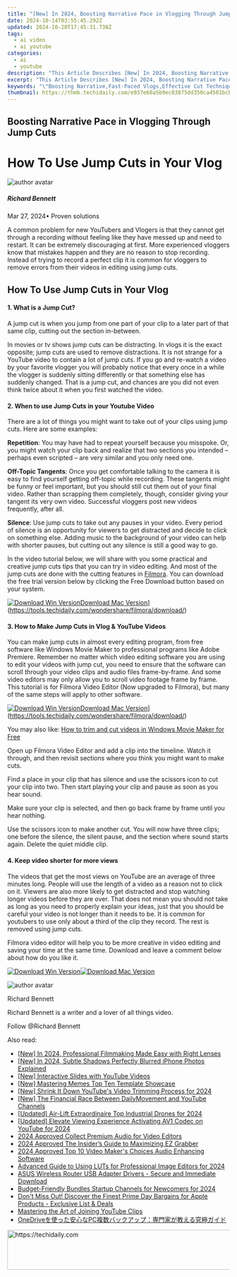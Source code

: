 ```yaml
---
title: "[New] In 2024, Boosting Narrative Pace in Vlogging Through Jump Cuts"
date: 2024-10-14T03:55:45.292Z
updated: 2024-10-20T17:45:31.738Z
tags:
  - ai video
  - ai youtube
categories:
  - ai
  - youtube
description: "This Article Describes [New] In 2024, Boosting Narrative Pace in Vlogging Through Jump Cuts"
excerpt: "This Article Describes [New] In 2024, Boosting Narrative Pace in Vlogging Through Jump Cuts"
keywords: "\"Boosting Narrative,Fast-Paced Vlogs,Effective Cut Techniques,Jump Cut Strategy,Enhancing Video Pace,Editing for Impact,Streamlining Storytelling\""
thumbnail: https://thmb.techidaily.com/e937e68a5b9ec03875dd350ca4501bcb740dbcf769458408d36b67b305252021.jpg
---
```


## Boosting Narrative Pace in Vlogging Through Jump Cuts

# How To Use Jump Cuts in Your Vlog

![author avatar](https://images.wondershare.com/filmora/article-images/richard-bennett.jpg)

##### Richard Bennett

 Mar 27, 2024• Proven solutions

A common problem for new YouTubers and Vlogers is that they cannot get through a recording without feeling like they have messed up and need to restart. It can be extremely discouraging at first. More experienced vloggers know that mistakes happen and they are no reason to stop recording. Instead of trying to record a perfect clip it is common for vloggers to remove errors from their videos in editing using jump cuts.

## How To Use Jump Cuts in Your Vlog

#### 1\. What is a Jump Cut?

A jump cut is when you jump from one part of your clip to a later part of that same clip, cutting out the section in-between.

In movies or tv shows jump cuts can be distracting. In vlogs it is the exact opposite; jump cuts are used to remove distractions. It is not strange for a YouTube video to contain a lot of jump cuts. If you go and re-watch a video by your favorite vlogger you will probably notice that every once in a while the vlogger is suddenly sitting differently or that something else has suddenly changed. That is a jump cut, and chances are you did not even think twice about it when you first watched the video.

#### 2\. When to use Jump Cuts in your Youtube Video

There are a lot of things you might want to take out of your clips using jump cuts. Here are some examples:

**Repetition**: You may have had to repeat yourself because you misspoke. Or, you might watch your clip back and realize that two sections you intended – perhaps even scripted – are very similar and you only need one.

**Off-Topic Tangents**: Once you get comfortable talking to the camera it is easy to find yourself getting off-topic while recording. These tangents might be funny or feel important, but you should still cut them out of your final video. Rather than scrapping them completely, though, consider giving your tangent its very own video. Successful vloggers post new videos frequently, after all.

**Silence**: Use jump cuts to take out any pauses in your video. Every period of silence is an opportunity for viewers to get distracted and decide to click on something else. Adding music to the background of your video can help with shorter pauses, but cutting out any silence is still a good way to go.

In the video tutorial below, we will share with you some practical and creative jump cuts tips that you can try in video editing. And most of the jump cuts are done with the cutting features in [Filmora](https://tools.techidaily.com/wondershare/filmora/download/). You can download the free trial version below by clicking the Free Download button based on your system.

[![Download Win Version](https://images.wondershare.com/filmora/guide/download-btn-win.jpg)](https://tools.techidaily.com/wondershare/filmora/download/)[Download Mac Version](https://images.wondershare.com/filmora/guide/download-btn-mac.jpg)](https://tools.techidaily.com/wondershare/filmora/download/)

#### 3\. How to Make Jump Cuts in Vlog & YouTube Videos

You can make jump cuts in almost every editing program, from free software like Windows Movie Maker to professional programs like Adobe Premiere. Remember no matter which video editing software you are using to edit your videos with jump cut, you need to ensure that the software can scroll through your video clips and audio files frame-by-frame. And some video editors may only allow you to scroll video footage frame by frame. This tutorial is for Filmora Video Editor (Now upgraded to Filmora), but many of the same steps will apply to other software.

[![Download Win Version](https://images.wondershare.com/filmora/guide/download-btn-win.jpg)](https://tools.techidaily.com/wondershare/filmora/download/)[Download Mac Version](https://images.wondershare.com/filmora/guide/download-btn-mac.jpg)](https://tools.techidaily.com/wondershare/filmora/download/)

You may also like: [How to trim and cut videos in Windows Movie Maker for Free](https://tools.techidaily.com/wondershare/filmora/download/)

Open up Filmora Video Editor and add a clip into the timeline. Watch it through, and then revisit sections where you think you might want to make cuts.

Find a place in your clip that has silence and use the scissors icon to cut your clip into two. Then start playing your clip and pause as soon as you hear sound.

Make sure your clip is selected, and then go back frame by frame until you hear nothing.

Use the scissors icon to make another cut. You will now have three clips; one before the silence, the silent pause, and the section where sound starts again. Delete the quiet middle clip.

#### 4\. Keep video shorter for more views

The videos that get the most views on YouTube are an average of three minutes long. People will use the length of a video as a reason not to click on it. Viewers are also more likely to get distracted and stop watching longer videos before they are over. That does not mean you should not take as long as you need to properly explain your ideas, just that you should be careful your video is not longer than it needs to be. It is common for youtubers to use only about a third of the clip they record. The rest is removed using jump cuts.

Filmora video editor will help you to be more creative in video editing and saving your time at the same time. Download and leave a comment below about how do you like it.

[![Download Win Version](https://images.wondershare.com/filmora/guide/download-btn-win.jpg)](https://tools.techidaily.com/wondershare/filmora/download/)[![Download Mac Version](https://images.wondershare.com/filmora/guide/download-btn-mac.jpg)](https://tools.techidaily.com/wondershare/filmora/download/)

![author avatar](https://images.wondershare.com/filmora/article-images/richard-bennett.jpg)

Richard Bennett

Richard Bennett is a writer and a lover of all things video.

Follow @Richard Bennett

<ins class="adsbygoogle"
     style="display:block"
     data-ad-format="autorelaxed"
     data-ad-client="ca-pub-7571918770474297"
     data-ad-slot="1223367746"></ins>

<ins class="adsbygoogle"
     style="display:block"
     data-ad-client="ca-pub-7571918770474297"
     data-ad-slot="8358498916"
     data-ad-format="auto"
     data-full-width-responsive="true"></ins>

<span class="atpl-alsoreadstyle">Also read:</span>
<div><ul>
<li><a href="https://youtube-web.techidaily.com/n-2024-professional-filmmaking-made-easy-with-right-lenses/"><u>[New] In 2024, Professional Filmmaking Made Easy with Right Lenses</u></a></li>
<li><a href="https://vp-tips.techidaily.com/new-in-2024-subtle-shadows-perfectly-blurred-iphone-photos-explained/"><u>[New] In 2024, Subtle Shadows Perfectly Blurred iPhone Photos Explained</u></a></li>
<li><a href="https://youtube-web.techidaily.com/nteractive-slides-with-youtube-videos/"><u>[New] Interactive Slides with YouTube Videos</u></a></li>
<li><a href="https://fox-direct.techidaily.com/new-mastering-memes-top-ten-template-showcase/"><u>[New] Mastering Memes Top Ten Template Showcase</u></a></li>
<li><a href="https://youtube-web.techidaily.com/hrink-it-down-youtubes-video-trimming-process-for-2024/"><u>[New] Shrink It Down YouTube's Video Trimming Process for 2024</u></a></li>
<li><a href="https://youtube-web.techidaily.com/he-financial-race-between-dailymovement-and-youtube-channels/"><u>[New] The Financial Race Between DailyMovement and YouTube Channels</u></a></li>
<li><a href="https://article-files.techidaily.com/updated-air-lift-extraordinaire-top-industrial-drones-for-2024/"><u>[Updated] Air-Lift Extraordinaire Top Industrial Drones for 2024</u></a></li>
<li><a href="https://youtube-webster.techidaily.com/ed-elevate-viewing-experience-activating-av1-codec-on-youtube-for-2024/"><u>[Updated] Elevate Viewing Experience Activating AV1 Codec on YouTube for 2024</u></a></li>
<li><a href="https://youtube-web.techidaily.com/64098365-2024-approved-collect-premium-audio-for-video-editors/"><u>2024 Approved Collect Premium Audio for Video Editors</u></a></li>
<li><a href="https://screen-video-capture.techidaily.com/2024-approved-the-insiders-guide-to-maximizing-ez-grabber/"><u>2024 Approved The Insider’s Guide to Maximizing EZ Grabber</u></a></li>
<li><a href="https://youtube-web.techidaily.com/approved-top-10-video-makers-choices-audio-enhancing-software/"><u>2024 Approved Top 10 Video Maker's Choices Audio Enhancing Software</u></a></li>
<li><a href="https://fox-helps.techidaily.com/advanced-guide-to-using-luts-for-professional-image-editors-for-2024/"><u>Advanced Guide to Using LUTs for Professional Image Editors for 2024</u></a></li>
<li><a href="https://driver-download.techidaily.com/asus-wireless-router-usb-adapter-drivers-secure-and-immediate-download/"><u>ASUS Wireless Router USB Adapter Drivers - Secure and Immediate Download</u></a></li>
<li><a href="https://youtube-web.techidaily.com/t-friendly-bundles-startup-channels-for-newcomers-for-2024/"><u>Budget-Friendly Bundles Startup Channels for Newcomers for 2024</u></a></li>
<li><a href="https://tech-renaissance.techidaily.com/dont-miss-out-discover-the-finest-prime-day-bargains-for-apple-products-exclusive-list-and-deals/"><u>Don't Miss Out! Discover the Finest Prime Day Bargains for Apple Products - Exclusive List & Deals</u></a></li>
<li><a href="https://youtube-web.techidaily.com/ring-the-art-of-joining-youtube-clips/"><u>Mastering the Art of Joining YouTube Clips</u></a></li>
<li><a href="https://win-news.techidaily.com/1728489738062-onedrivepc/"><u>OneDriveを使った安心なPC複数バックアップ：専門家が教える究極ガイド</u></a></li>
</ul></div>

<!-- affiliate ads begin -->
<a href="https://appsumo.8odi.net/c/5597632/2068439/7443" target="_top" id="2068439">
  <img src="//a.impactradius-go.com/display-ad/7443-2068439" border="0" alt="https://techidaily.com" width="728" height="90"/>
</a>
<img height="0" width="0" src="https://appsumo.8odi.net/i/5597632/2068439/7443" style="position:absolute;visibility:hidden;" border="0" />
<!-- affiliate ads end -->

